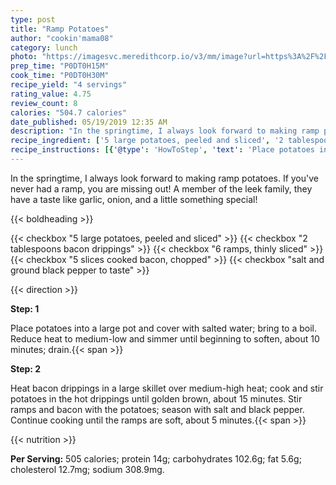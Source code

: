 ```yaml
---
type: post
title: "Ramp Potatoes"
author: "cookin'mama08"
category: lunch
photo: "https://imagesvc.meredithcorp.io/v3/mm/image?url=https%3A%2F%2Fimages.media-allrecipes.com%2Fuserphotos%2F3553109.jpg"
prep_time: "P0DT0H15M"
cook_time: "P0DT0H30M"
recipe_yield: "4 servings"
rating_value: 4.75
review_count: 8
calories: "504.7 calories"
date_published: 05/19/2019 12:35 AM
description: "In the springtime, I always look forward to making ramp potatoes. If you've never had a ramp, you are missing out! A member of the leek family, they have a taste like garlic, onion, and a little something special!"
recipe_ingredient: ['5 large potatoes, peeled and sliced', '2 tablespoons bacon drippings', '6 ramps, thinly sliced', '5 slices cooked bacon, chopped', 'salt and ground black pepper to taste']
recipe_instructions: [{'@type': 'HowToStep', 'text': 'Place potatoes into a large pot and cover with salted water; bring to a boil. Reduce heat to medium-low and simmer until beginning to soften, about 10 minutes; drain.\n'}, {'@type': 'HowToStep', 'text': 'Heat bacon drippings in a large skillet over medium-high heat; cook and stir potatoes in the hot drippings until golden brown, about 15 minutes. Stir ramps and bacon with the potatoes; season with salt and black pepper. Continue cooking until the ramps are soft, about 5 minutes.\n'}]
---
```


In the springtime, I always look forward to making ramp potatoes. If you've never had a ramp, you are missing out! A member of the leek family, they have a taste like garlic, onion, and a little something special! 

{{< boldheading >}}

{{< checkbox "5 large potatoes, peeled and sliced" >}}
{{< checkbox "2 tablespoons bacon drippings" >}}
{{< checkbox "6  ramps, thinly sliced" >}}
{{< checkbox "5 slices cooked bacon, chopped" >}}
{{< checkbox "salt and ground black pepper to taste" >}}


{{< direction >}}

**Step: 1**

Place potatoes into a large pot and cover with salted water; bring to a boil. Reduce heat to medium-low and simmer until beginning to soften, about 10 minutes; drain.{{< span >}}

**Step: 2**

Heat bacon drippings in a large skillet over medium-high heat; cook and stir potatoes in the hot drippings until golden brown, about 15 minutes. Stir ramps and bacon with the potatoes; season with salt and black pepper. Continue cooking until the ramps are soft, about 5 minutes.{{< span >}}

{{< nutrition >}}

**Per Serving:** 505 calories; protein 14g; carbohydrates 102.6g; fat 5.6g; cholesterol 12.7mg; sodium 308.9mg.